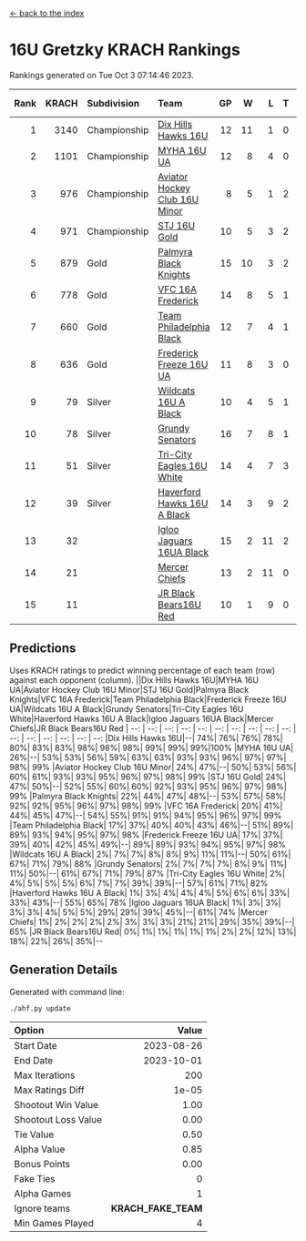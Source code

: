 [<- back to the index](readme.md)
# 16U Gretzky KRACH Rankings
Rankings generated on Tue Oct  3 07:14:46 2023.

Rank|KRACH|Subdivision|Team|GP|W|L|T|OTW|OTL|SoS|Exp Wins|Win Diff
---:|---:|:---|:---|---:|---:|---:|---:|---:|---:|---:|---:|---:
1|3140|Championship|[Dix Hills Hawks 16U](https://gamesheetstats.com/seasons/3659/teams/140688/schedule)|12|11|1|0|1|0|350|11.8|-0.0
2|1101|Championship|[MYHA 16U UA](https://gamesheetstats.com/seasons/3659/teams/140695/schedule)|12|8|4|0|2|1|728|8.8|-0.0
3|976|Championship|[Aviator Hockey Club 16U Minor](https://gamesheetstats.com/seasons/3659/teams/140687/schedule)|8|5|1|2|2|1|437|6.8|-0.0
4|971|Championship|[STJ 16U Gold](https://gamesheetstats.com/seasons/3659/teams/140697/schedule)|10|5|3|2|1|0|844|6.8|-0.0
5|879|Gold|[Palmyra Black Knights](https://gamesheetstats.com/seasons/3659/teams/140696/schedule)|15|10|3|2|2|0|431|11.8|-0.0
6|778|Gold|[VFC 16A Frederick](https://gamesheetstats.com/seasons/3659/teams/140700/schedule)|14|8|5|1|0|2|864|9.3|-0.0
7|660|Gold|[Team Philadelphia Black](https://gamesheetstats.com/seasons/3659/teams/140698/schedule)|12|7|4|1|1|1|709|8.3|-0.0
8|636|Gold|[Frederick Freeze 16U UA](https://gamesheetstats.com/seasons/3659/teams/140689/schedule)|11|8|3|0|0|0|353|8.8|-0.0
9|79|Silver|[Wildcats 16U A Black](https://gamesheetstats.com/seasons/3659/teams/140725/schedule)|10|4|5|1|0|0|505|5.4|0.0
10|78|Silver|[Grundy Senators](https://gamesheetstats.com/seasons/3659/teams/140690/schedule)|16|7|8|1|0|0|357|8.4|0.0
11|51|Silver|[Tri-City Eagles 16U White](https://gamesheetstats.com/seasons/3659/teams/140699/schedule)|14|4|7|3|0|1|249|6.4|0.0
12|39|Silver|[Haverford Hawks 16U A Black](https://gamesheetstats.com/seasons/3659/teams/140691/schedule)|14|3|9|2|0|1|502|4.9|0.0
13|32||[Igloo Jaguars 16UA Black](https://gamesheetstats.com/seasons/3659/teams/140692/schedule)|15|2|11|2|0|2|845|3.9|0.0
14|21||[Mercer Chiefs](https://gamesheetstats.com/seasons/3659/teams/140694/schedule)|13|2|11|0|0|0|837|2.9|0.0
15|11||[JR Black Bears16U Red](https://gamesheetstats.com/seasons/3659/teams/140693/schedule)|10|1|9|0|0|0|249|1.9|0.0

## Predictions
Uses KRACH ratings to predict winning percentage of each team (row) against each opponent (column).
||Dix Hills Hawks 16U|MYHA 16U UA|Aviator Hockey Club 16U Minor|STJ 16U Gold|Palmyra Black Knights|VFC 16A Frederick|Team Philadelphia Black|Frederick Freeze 16U UA|Wildcats 16U A Black|Grundy Senators|Tri-City Eagles 16U White|Haverford Hawks 16U A Black|Igloo Jaguars 16UA Black|Mercer Chiefs|JR Black Bears16U Red
| --: | --: | --: | --: | --: | --: | --: | --: | --: | --: | --: | --: | --: | --: | --: | --: 
|Dix Hills Hawks 16U|--| 74%| 76%| 76%| 78%| 80%| 83%| 83%| 98%| 98%| 98%| 99%| 99%| 99%|100%
|MYHA 16U UA| 26%|--| 53%| 53%| 56%| 59%| 63%| 63%| 93%| 93%| 96%| 97%| 97%| 98%| 99%
|Aviator Hockey Club 16U Minor| 24%| 47%|--| 50%| 53%| 56%| 60%| 61%| 93%| 93%| 95%| 96%| 97%| 98%| 99%
|STJ 16U Gold| 24%| 47%| 50%|--| 52%| 55%| 60%| 60%| 92%| 93%| 95%| 96%| 97%| 98%| 99%
|Palmyra Black Knights| 22%| 44%| 47%| 48%|--| 53%| 57%| 58%| 92%| 92%| 95%| 96%| 97%| 98%| 99%
|VFC 16A Frederick| 20%| 41%| 44%| 45%| 47%|--| 54%| 55%| 91%| 91%| 94%| 95%| 96%| 97%| 99%
|Team Philadelphia Black| 17%| 37%| 40%| 40%| 43%| 46%|--| 51%| 89%| 89%| 93%| 94%| 95%| 97%| 98%
|Frederick Freeze 16U UA| 17%| 37%| 39%| 40%| 42%| 45%| 49%|--| 89%| 89%| 93%| 94%| 95%| 97%| 98%
|Wildcats 16U A Black|  2%|  7%|  7%|  8%|  8%|  9%| 11%| 11%|--| 50%| 61%| 67%| 71%| 79%| 88%
|Grundy Senators|  2%|  7%|  7%|  7%|  8%|  9%| 11%| 11%| 50%|--| 61%| 67%| 71%| 79%| 87%
|Tri-City Eagles 16U White|  2%|  4%|  5%|  5%|  5%|  6%|  7%|  7%| 39%| 39%|--| 57%| 61%| 71%| 82%
|Haverford Hawks 16U A Black|  1%|  3%|  4%|  4%|  4%|  5%|  6%|  6%| 33%| 33%| 43%|--| 55%| 65%| 78%
|Igloo Jaguars 16UA Black|  1%|  3%|  3%|  3%|  3%|  4%|  5%|  5%| 29%| 29%| 39%| 45%|--| 61%| 74%
|Mercer Chiefs|  1%|  2%|  2%|  2%|  2%|  3%|  3%|  3%| 21%| 21%| 29%| 35%| 39%|--| 65%
|JR Black Bears16U Red|  0%|  1%|  1%|  1%|  1%|  1%|  2%|  2%| 12%| 13%| 18%| 22%| 26%| 35%|--

## Generation Details

Generated with command line:
```
./ahf.py update
```

| Option | Value |
| :----- | ----: |
| Start Date | 2023-08-26 |
| End Date | 2023-10-01 |
| Max Iterations | 200 |
| Max Ratings Diff | 1e-05 |
| Shootout Win Value | 1.00 |
| Shootout Loss Value | 0.00 |
| Tie Value | 0.50 |
| Alpha Value | 0.85 |
| Bonus Points | 0.00 |
| Fake Ties | 0 |
| Alpha Games | 1 |
| Ignore teams | __KRACH_FAKE_TEAM__ |
| Min Games Played | 4 |

